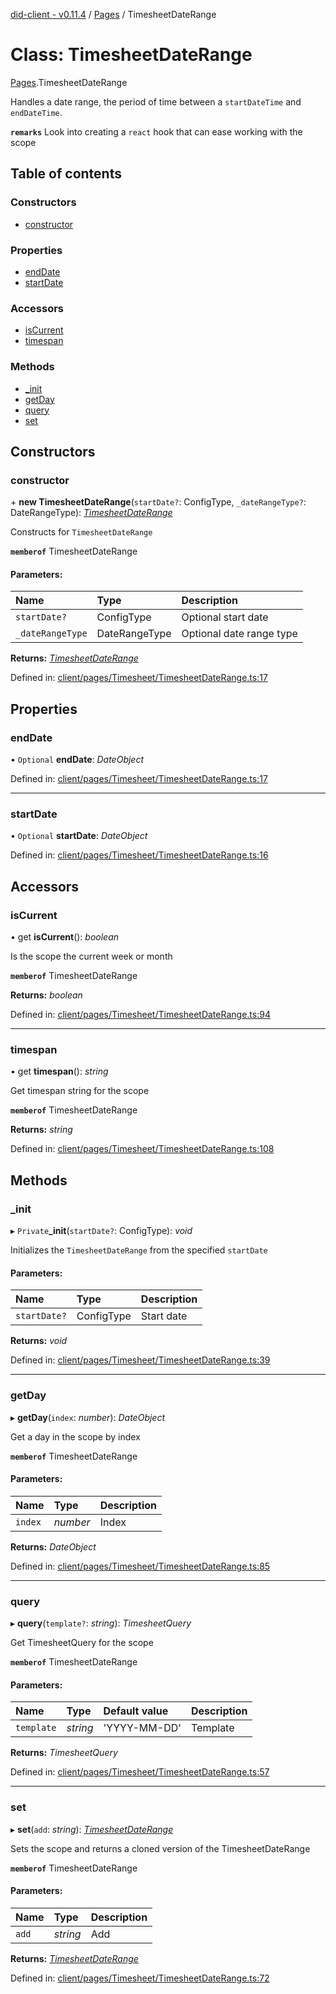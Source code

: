 [did-client - v0.11.4](../README.md) / [Pages](../modules/pages.md) / TimesheetDateRange

# Class: TimesheetDateRange

[Pages](../modules/pages.md).TimesheetDateRange

Handles a date range, the period of time between
a `startDateTime` and `endDateTime`.

**`remarks`** Look into creating a `react` hook
that can ease working with the scope

## Table of contents

### Constructors

- [constructor](pages.timesheetdaterange.md#constructor)

### Properties

- [endDate](pages.timesheetdaterange.md#enddate)
- [startDate](pages.timesheetdaterange.md#startdate)

### Accessors

- [isCurrent](pages.timesheetdaterange.md#iscurrent)
- [timespan](pages.timesheetdaterange.md#timespan)

### Methods

- [\_init](pages.timesheetdaterange.md#_init)
- [getDay](pages.timesheetdaterange.md#getday)
- [query](pages.timesheetdaterange.md#query)
- [set](pages.timesheetdaterange.md#set)

## Constructors

### constructor

\+ **new TimesheetDateRange**(`startDate?`: ConfigType, `_dateRangeType?`: DateRangeType): [*TimesheetDateRange*](pages.timesheetdaterange.md)

Constructs for `TimesheetDateRange`

**`memberof`** TimesheetDateRange

#### Parameters:

Name | Type | Description |
:------ | :------ | :------ |
`startDate?` | ConfigType | Optional start date   |
`_dateRangeType` | DateRangeType | Optional date range type    |

**Returns:** [*TimesheetDateRange*](pages.timesheetdaterange.md)

Defined in: [client/pages/Timesheet/TimesheetDateRange.ts:17](https://github.com/Puzzlepart/did/blob/dev/client/pages/Timesheet/TimesheetDateRange.ts#L17)

## Properties

### endDate

• `Optional` **endDate**: *DateObject*

Defined in: [client/pages/Timesheet/TimesheetDateRange.ts:17](https://github.com/Puzzlepart/did/blob/dev/client/pages/Timesheet/TimesheetDateRange.ts#L17)

___

### startDate

• `Optional` **startDate**: *DateObject*

Defined in: [client/pages/Timesheet/TimesheetDateRange.ts:16](https://github.com/Puzzlepart/did/blob/dev/client/pages/Timesheet/TimesheetDateRange.ts#L16)

## Accessors

### isCurrent

• get **isCurrent**(): *boolean*

Is the scope the current week or month

**`memberof`** TimesheetDateRange

**Returns:** *boolean*

Defined in: [client/pages/Timesheet/TimesheetDateRange.ts:94](https://github.com/Puzzlepart/did/blob/dev/client/pages/Timesheet/TimesheetDateRange.ts#L94)

___

### timespan

• get **timespan**(): *string*

Get timespan string for the scope

**`memberof`** TimesheetDateRange

**Returns:** *string*

Defined in: [client/pages/Timesheet/TimesheetDateRange.ts:108](https://github.com/Puzzlepart/did/blob/dev/client/pages/Timesheet/TimesheetDateRange.ts#L108)

## Methods

### \_init

▸ `Private`**_init**(`startDate?`: ConfigType): *void*

Initializes the `TimesheetDateRange` from the specified `startDate`

#### Parameters:

Name | Type | Description |
:------ | :------ | :------ |
`startDate?` | ConfigType | Start date    |

**Returns:** *void*

Defined in: [client/pages/Timesheet/TimesheetDateRange.ts:39](https://github.com/Puzzlepart/did/blob/dev/client/pages/Timesheet/TimesheetDateRange.ts#L39)

___

### getDay

▸ **getDay**(`index`: *number*): *DateObject*

Get a day in the scope by index

**`memberof`** TimesheetDateRange

#### Parameters:

Name | Type | Description |
:------ | :------ | :------ |
`index` | *number* | Index    |

**Returns:** *DateObject*

Defined in: [client/pages/Timesheet/TimesheetDateRange.ts:85](https://github.com/Puzzlepart/did/blob/dev/client/pages/Timesheet/TimesheetDateRange.ts#L85)

___

### query

▸ **query**(`template?`: *string*): *TimesheetQuery*

Get TimesheetQuery for the scope

**`memberof`** TimesheetDateRange

#### Parameters:

Name | Type | Default value | Description |
:------ | :------ | :------ | :------ |
`template` | *string* | 'YYYY-MM-DD' | Template    |

**Returns:** *TimesheetQuery*

Defined in: [client/pages/Timesheet/TimesheetDateRange.ts:57](https://github.com/Puzzlepart/did/blob/dev/client/pages/Timesheet/TimesheetDateRange.ts#L57)

___

### set

▸ **set**(`add`: *string*): [*TimesheetDateRange*](pages.timesheetdaterange.md)

Sets the scope and returns a cloned version of the TimesheetDateRange

**`memberof`** TimesheetDateRange

#### Parameters:

Name | Type | Description |
:------ | :------ | :------ |
`add` | *string* | Add    |

**Returns:** [*TimesheetDateRange*](pages.timesheetdaterange.md)

Defined in: [client/pages/Timesheet/TimesheetDateRange.ts:72](https://github.com/Puzzlepart/did/blob/dev/client/pages/Timesheet/TimesheetDateRange.ts#L72)
